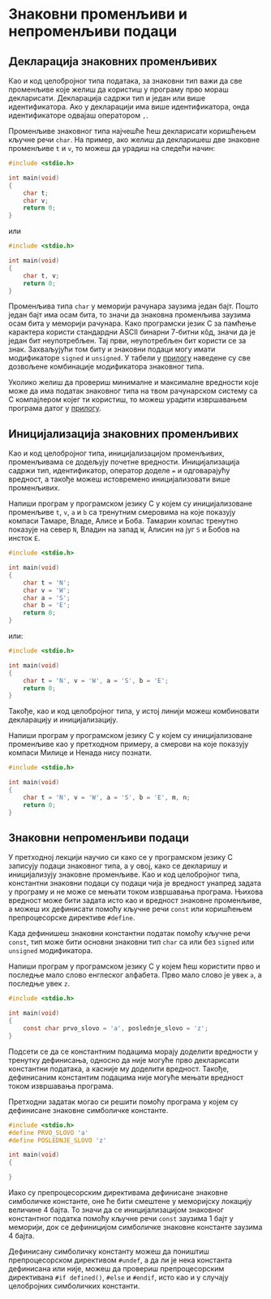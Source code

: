 # Знаковни променљиви и непроменљиви подаци

## Декларација знаковних променљивих

Као и код целобројног типа података, за знаковни тип важи да све променљиве
које желиш да користиш у програму прво мораш декларисати. Декларација садржи
тип и један или више идентификатора. Ако у декларацији има више идентификатора,
онда идентификаторе одвајаш оператором `,`.

Променљиве знаковног типа најчешће ћеш декларисати коришћењем кључне речи
`char`. На пример, ако желиш да декларишеш две знаковне променљиве `t` и `v`,
то можеш да урадиш на следећи начин:

```c
#include <stdio.h>

int main(void)
{
    char t;
    char v;
    return 0;
}
```

или

```c
#include <stdio.h>

int main(void)
{
    char t, v;
    return 0;
}
```

Променљива типа `char` у меморији рачунара заузима један бајт. Пошто један бајт
има осам бита, то значи да знаковна променљива заузима осам бита у меморији
рачунара. Како програмски језик C за памћење карактера користи стандардни ASCII
бинарни 7-битни кôд, значи да је један бит неупотребљен. Тај први, неупотребљен
бит користи се за знак. Захваљујући том биту и знаковни подаци могу имати
модификаторе `signed` и `unsigned`. У табели у [прилогу](../prilozi/tipovi_podataka.md)
наведене су све дозвољене комбинације модификатора знаковног типа.

Уколико желиш да провериш минималне и максималне вредности које може да има
податак знаковног типа на твом рачунарском систему са C компајлером којег ти
користиш, то можеш урадити извршавањем програма датог у
[прилогу](../prilozi/znakovni_ogranicenja.md).

## Иницијализација знаковних променљивих

Као и код целобројног типа, иницијализацијом променљивих, променљивама се
додељују почетне вредности. Иницијализација садржи тип, идентификатор, оператор
доделе `=` и одговарајућу вредност, а такође можеш истовремено иницијализовати
више променљивих.

Напиши програм у програмском језику C у којем су иницијализоване променљиве
`t`, `v`, `a` и `b` са тренутним смеровима на које показују компаси Тамаре,
Владе, Алисе и Боба. Тамарин компас тренутно показује на север `N`, Владин на
запад `W`, Алисин на југ `S` и Бобов на инсток `E`.

```c
#include <stdio.h>

int main(void)
{
    char t = 'N';
    char v = 'W';
    char a = 'S';
    char b = 'E';
    return 0;
}
```

или:

```c
#include <stdio.h>

int main(void)
{
    char t = 'N', v = 'W', a = 'S', b = 'E';
    return 0;
}
```

Такође, као и код целобројног типа, у истој линији можеш комбиновати
декларацију и иницијализацију.

Напиши програм у програмском језику C у којем су иницијализоване променљиве
као у претходном примеру, а смерови на које показују компаси Милице и Ненада
нису познати.

```c
#include <stdio.h>

int main(void)
{
    char t = 'N', v = 'W', a = 'S', b = 'E', m, n;
    return 0;
}
```

## Знаковни непроменљиви подаци

У претходној лекцији научио си како се у програмском језику C записују подаци
знаковног типа, а у овој, како се декларишу и иницијализују знаковне
променљиве. Као и код целобројног типа, константни знаковни подаци су подаци
чија је вредност унапред задата у програму и не може се мењати током извршавања
програма. Њихова вредност може бити задата исто као и вредност знаковне
променљиве, а можеш их дефинисати помоћу кључне речи `const` или коришћењем
препроцесорске директиве `#define`.

Када дефинишеш знаковни константни податак помоћу кључне речи `const`, тип може
бити основни знаковни тип `char` са или без `signed` или `unsigned`
модификатора.

Напиши програм у програмском језику C у којем ћеш користити прво и последње
мало слово енглеског алфабета. Прво мало слово је увек `a`, а последње увек
`z`.

```c
#include <stdio.h>

int main(void)
{
    const char prvo_slovo = 'a', poslednje_slovo = 'z';
}
```

Подсети се да се константним подацима морају доделити вредности у тренутку
дефинисања, односно да није могуће прво декларисати константни података, а
касније му доделити вредност. Такође, дефинисаним константим подацима није
могуће мењати вредност током извршавања програма.

Претходни задатак могао си решити помоћу програма у којем су дефинисане
знаковне симболичке константе.

```c
#include <stdio.h>
#define PRVO_SLOVO 'a'
#define POSLEDNJE_SLOVO 'z'

int main(void)
{

}
```

Иако су препроцесорским директивама дефинисане знаковне симболичке константе,
оне ће бити смештене у меморијску локацију величине 4 бајта. То значи да сe
иницијализацијом знаковног константног податка помоћу кључне речи `const`
заузима 1 бајт у меморији, док се дефиницијом симболичке знаковне константе
заузима 4 бајта.

Дефинисану симболичку константу можеш да поништиш препроцесорском директивом
`#undef`, а да ли је нека константа дефинисана или није, можеш да провериш
препроцесорским директивана `#if defined()`, `#else` и `#endif`, исто као и у
случају целобројних симболичких константи.
